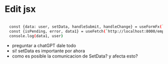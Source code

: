 # Edit jsx
```bash 

  const {data: user, setData, handleSubmit, handleChange} = useFormFx(`http://localhost:8000/employee/${id}`,'PUT',-1)
  const {isPending, error, data1} = useFetch(`http://localhost:8000/employee/${id}`,setData)
  console.log(data1, user)

```
- preguntar a chatGPT dale todo 
- si! setData es importante por ahora
- como es posible la comunicacion de SetData? y afecta esto?
